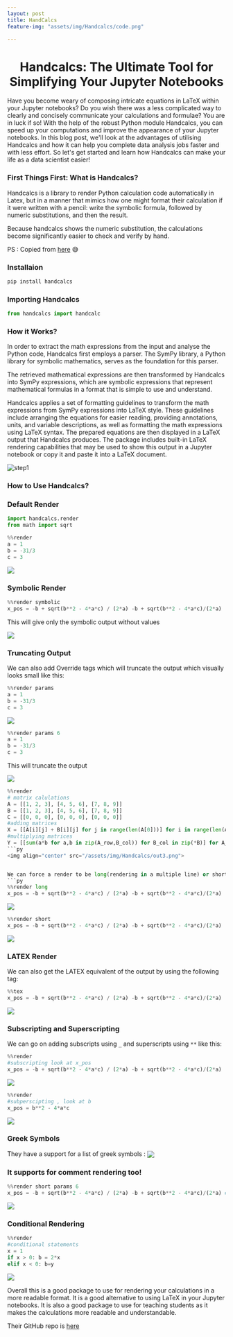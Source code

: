```yaml
---
layout: post
title: HandCalcs
feature-img: "assets/img/Handcalcs/code.png"

---
```

<h1 align="center">Handcalcs: The Ultimate Tool for Simplifying Your Jupyter Notebooks</h1>

Have you become weary of composing intricate equations in LaTeX within your Jupyter notebooks? Do you wish there was a less complicated way to clearly and concisely communicate your calculations and formulae? You are in luck if so! With the help of the robust Python module Handcalcs, you can speed up your computations and improve the appearance of your Jupyter notebooks. In this blog post, we'll look at the advantages of utilising Handcalcs and how it can help you complete data analysis jobs faster and with less effort. So let's get started and learn how Handcalcs can make your life as a data scientist easier!
### First Things First: What is Handcalcs?
Handcalcs is a library to render Python calculation code automatically in Latex, but in a manner that mimics how one might format their calculation if it were written with a pencil: write the symbolic formula, followed by numeric substitutions, and then the result.

Because handcalcs shows the numeric substitution, the calculations become significantly easier to check and verify by hand.

PS : Copied from [here](https://github.com/connorferster/handcalcs#readme) 😅

### Installaion
```bash
pip install handcalcs
```
### Importing Handcalcs
```py
from handcalcs import handcalc
```
### How it Works?
In order to extract the math expressions from the input and analyse the Python code, Handcalcs first employs a parser. The SymPy library, a Python library for symbolic mathematics, serves as the foundation for this parser.

The retrieved mathematical expressions are then transformed by Handcalcs into SymPy expressions, which are symbolic expressions that represent mathematical formulas in a format that is simple to use and understand.

Handcalcs applies a set of formatting guidelines to transform the math expressions from SymPy expressions into LaTeX style. These guidelines include arranging the equations for easier reading, providing annotations, units, and variable descriptions, as well as formatting the math expressions using LaTeX syntax.
The prepared equations are then displayed in a LaTeX output that Handcalcs produces. The package includes built-in LaTeX rendering capabilities that may be used to show this output in a Jupyter notebook or copy it and paste it into a LaTeX document.

<img align="center" src="/assets/img/Handcalcs/step1.png" style="zoom:100%;" alt="step1" />

### How to Use Handcalcs?

### Default Render
```py
import handcalcs.render
from math import sqrt
```
```py
%%render
a = 1
b = -31/3
c = 3
```
<img align="center" src="/assets/img/Handcalcs/out1._1.png">

### Symbolic Render

```py
%%render symbolic
x_pos = -b + sqrt(b**2 - 4*a*c) / (2*a) -b + sqrt(b**2 - 4*a*c)/(2*a)
```
This will give only the symbolic output without values

<img align="center" src="/assets/img/Handcalcs/out2.png">

### Truncating Output

We can also add Override tags which will truncate the output which visually looks small like this:
```py
%%render params
a = 1
b = -31/3
c = 3
```
<img align="center" src="/assets/img/Handcalcs/out4.png">

```py
%%render params 6 
a = 1
b = -31/3
c = 3
```
This will truncate the output 

<img align="center" src="/assets/img/Handcalcs/out1.png">


```py
%%render 
# matrix calulations
A = [[1, 2, 3], [4, 5, 6], [7, 8, 9]]
B = [[1, 2, 3], [4, 5, 6], [7, 8, 9]]
C = [[0, 0, 0], [0, 0, 0], [0, 0, 0]]
#adding matrices
X = [[A[i][j] + B[i][j] for j in range(len(A[0]))] for i in range(len(A))]
#multiplying matrices
Y = [[sum(a*b for a,b in zip(A_row,B_col)) for B_col in zip(*B)] for A_row in A]
```py
<img align="center" src="/assets/img/Handcalcs/out3.png">


We can force a render to be long(rendering in a multiple line) or short(rendering in a single line) by using the following tags:
```py
%%render long
x_pos = -b + sqrt(b**2 - 4*a*c) / (2*a) -b + sqrt(b**2 - 4*a*c)/(2*a)
```

<img align="center" src="/assets/img/Handcalcs/output5.png">

```py
%%render short
x_pos = -b + sqrt(b**2 - 4*a*c) / (2*a) -b + sqrt(b**2 - 4*a*c)/(2*a)
```
<img align="center" src="/assets/img/Handcalcs/output6.png">

### LATEX Render

We can also get the LATEX equivalent of the output by using the following tag:
```py
%%tex
x_pos = -b + sqrt(b**2 - 4*a*c) / (2*a) -b + sqrt(b**2 - 4*a*c)/(2*a)
```
<img align="center" src="/assets/img/Handcalcs/output7.png">

### Subscripting and Superscripting

We can go on adding subscripts using `_` and superscripts using `**` like this:
```py
%%render
#subscripting look at x_pos
x_pos = -b + sqrt(b**2 - 4*a*c) / (2*a) -b + sqrt(b**2 - 4*a*c)/(2*a)
```
<img align="center" src="/assets/img/Handcalcs/output8.png">

```py
%%render
#subperscipting , look at b
x_pos = b**2 - 4*a*c
```
<img align="center" src="/assets/img/Handcalcs/output9.png">

### Greek Symbols
They have a support for a list of greek symbols :
<img align="center" src="/assets/img/Handcalcs/table.png">

### It supports for comment rendering too! 
```py
%%render short params 6
x_pos = -b + sqrt(b**2 - 4*a*c) / (2*a) -b + sqrt(b**2 - 4*a*c)/(2*a) #comments
```

<img align="center" src="/assets/img/Handcalcs/comments.png">

### Conditional Rendering
```py
%%render 
#conditional statements
x = 1
if x > 0: b = 2*x
elif x < 0: b=y
```
<img align="center" src="/assets/img/Handcalcs/conditional.png">

Overall this is a good package to use for rendering your calculations in a more readable format. It is a good alternative to using LaTeX in your Jupyter notebooks. It is also a good package to use for teaching students as it makes the calculations more readable and understandable.

Their GitHub repo is [here](https://github.com/connorferster/handcalcs)